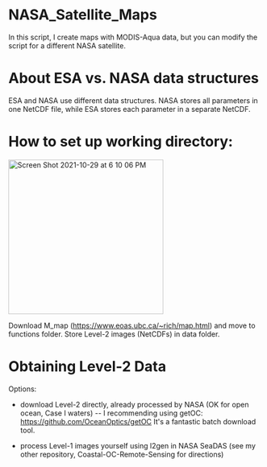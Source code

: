 # NASA_Satellite_Maps
In this script, I create maps with MODIS-Aqua data, but you can modify the script for a different NASA satellite.

# About ESA vs. NASA data structures
ESA and NASA use different data structures. NASA stores all parameters in one NetCDF file, while ESA stores each parameter in a separate NetCDF.

# How to set up working directory:
<img width="307" alt="Screen Shot 2021-10-29 at 6 10 06 PM" src="https://user-images.githubusercontent.com/83712030/139506824-224e4cda-1e4d-4c04-8025-fb4c59ec9ce4.png">

Download M_map (https://www.eoas.ubc.ca/~rich/map.html) and move to functions folder.
Store Level-2 images (NetCDFs) in data folder.

# Obtaining Level-2 Data
Options: 
- download Level-2 directly, already processed by NASA (OK for open ocean, Case I waters)
-- I recommending using getOC: https://github.com/OceanOptics/getOC
It's a fantastic batch download tool.

- process Level-1 images yourself using l2gen in NASA SeaDAS (see my other repository, Coastal-OC-Remote-Sensing for directions)
